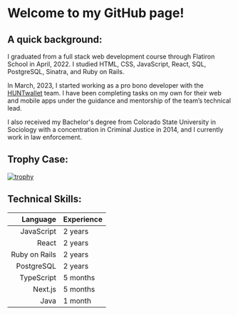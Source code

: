 # Welcome to my GitHub page!

## A quick background:
I graduated from a full stack web development course through Flatiron School in April, 2022. I studied HTML, CSS, JavaScript, React, SQL, PostgreSQL, Sinatra, and Ruby on Rails. 

In March, 2023, I started working as a pro bono developer with the [HUNTwallet](https://www.huntwallet.com/) team. I have been completing tasks on my own for their web and mobile apps under the guidance and mentorship of the team’s technical lead. 

I also received my Bachelor's degree from Colorado State University in Sociology with a concentration in Criminal Justice in 2014, and I currently work in law enforcement. 

## Trophy Case:
[![trophy](https://github-profile-trophy.vercel.app/?username=mkienbus&theme=onedark&rank=SSS,SS,S,AAA,AA,A,B,C)](https://github.com/ryo-ma/github-profile-trophy)

## Technical Skills:
| Language | Experience |
|-----:|---------------|
|     JavaScript | 2 years |
|     React | 2 years |
|     Ruby on Rails | 2 years |
|     PostgreSQL | 2 years |
|     TypeScript | 5 months |
|     Next.js | 5 months |
|     Java | 1 month |




<!--
**mkienbus/mkienbus** is a ✨ _special_ ✨ repository because its `README.md` (this file) appears on your GitHub profile.

Here are some ideas to get you started:

- 🔭 I’m currently working on ...
- 🌱 I’m currently learning ...
- 👯 I’m looking to collaborate on ...
- 🤔 I’m looking for help with ...
- 💬 Ask me about ...
- 📫 How to reach me: ...
- 😄 Pronouns: ...
- ⚡ Fun fact: ...
-->
